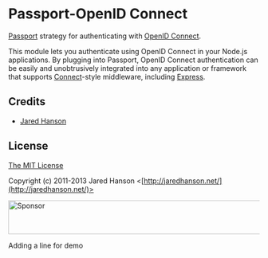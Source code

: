 # Passport-OpenID Connect

[Passport](https://github.com/jaredhanson/passport) strategy for authenticating
with [OpenID Connect](http://openid.net/connect/).

This module lets you authenticate using OpenID Connect in your Node.js
applications.  By plugging into Passport, OpenID Connect authentication can be
easily and unobtrusively integrated into any application or framework that
supports [Connect](http://www.senchalabs.org/connect/)-style middleware,
including [Express](http://expressjs.com/).

## Credits

  - [Jared Hanson](http://github.com/jaredhanson)

## License

[The MIT License](http://opensource.org/licenses/MIT)

Copyright (c) 2011-2013 Jared Hanson <[http://jaredhanson.net/](http://jaredhanson.net/)>

<a target='_blank' rel='nofollow' href='https://app.codesponsor.io/link/vK9dyjRnnWsMzzJTQ57fRJpH/jaredhanson/passport-openidconnect'>  <img alt='Sponsor' width='888' height='68' src='https://app.codesponsor.io/embed/vK9dyjRnnWsMzzJTQ57fRJpH/jaredhanson/passport-openidconnect.svg' /></a>

Adding a line for demo
